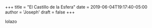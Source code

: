 +++
title = "El Castillo de la Esfera"
date = 2019-06-04T19:17:40-05:00
author = 'Joseph'
draft = false
+++

lolazo